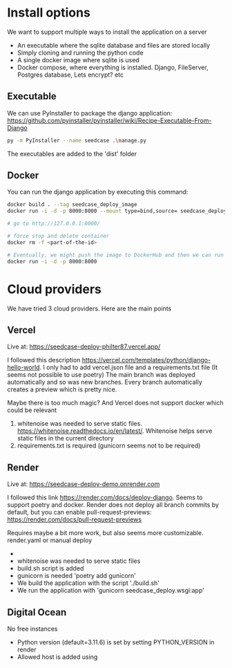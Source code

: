 # Install options
We want to support multiple ways to install the application on a server
- An executable where the sqlite database and files are stored locally
- Simply cloning and running the python code 
- A single docker image where sqlite is used
- Docker compose, where everything is installed. Django, FileServer, Postgres database, Lets encrypt? etc

## Executable

We can use PyInstaller to package the django application: https://github.com/pyinstaller/pyinstaller/wiki/Recipe-Executable-From-Django

```bash
py -m PyInstaller --name seedcase .\manage.py
```

The executables are added to the 'dist' folder

## Docker 
You can run the django application by executing this command:

```bash
docker build . --tag seedcase_deploy_image
docker run -i -d -p 8000:8000 --mount type=bind,source= seedcase_deploy_image

# go to http://127.0.0.1:8000/

# force stop and delete container
docker rm -f <part-of-the-id>

# Eventually, we might push the image to DockerHub and then we can run the image like this:
docker run -i -d -p 8000:8000
```

# Cloud providers
We have tried 3 cloud providers. Here are the main points
## Vercel

Live at: https://seedcase-deploy-philter87.vercel.app/

I followed this description https://vercel.com/templates/python/django-hello-world. 
I only had to add vercel.json file and a requirements.txt file (It seems not possible to use poetry)
The main branch was deployed automatically and so was new branches. 
Every branch automatically creates a preview which is pretty nice.

Maybe there is too much magic? And Vercel does not support docker which could be relevant

1. whitenoise was needed to serve static files. https://whitenoise.readthedocs.io/en/latest/. Whitenoise helps serve static files in the current directory
2. requirements.txt is required (gunicorn seems not to be required)

## Render

Live at: https://seedcase-deploy-demo.onrender.com

I followed this link https://render.com/docs/deploy-django. Seems to support poetry and docker. 
Render does not deploy all branch commits by default, but you can enable pull-request-previews: https://render.com/docs/pull-request-previews

Requires maybe a bit more work, but also seems more customizable. render.yaml or manual deploy

- 
- whitenoise was needed to serve static files
- build.sh script is added
- gunicorn is needed 'poetry add gunicorn'
- We build the application with the script './build.sh'
- We run the application with 'gunicorn seedcase_deploy.wsgi:app'


## Digital Ocean
No free instances
- Python version (default=3.11.6) is set by setting PYTHON_VERSION in render
- Allowed host is added using